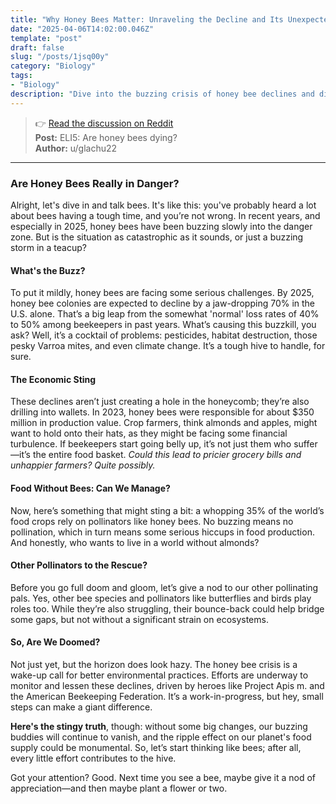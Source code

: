 ```yaml
---
title: "Why Honey Bees Matter: Unraveling the Decline and Its Unexpected Impact"
date: "2025-04-06T14:02:00.046Z"
template: "post"
draft: false
slug: "/posts/1jsq00y"
category: "Biology"
tags:
- "Biology"
description: "Dive into the buzzing crisis of honey bee declines and discover why it matters to everyone, from farmers to your grocery bill."
---
```

>👉 [Read the discussion on Reddit](https://www.reddit.com/r/explainlikeimfive/comments/1jsq00y)  
>**Post:** ELI5: Are honey bees dying?  
>**Author:** u/glachu22  
---

### Are Honey Bees Really in Danger?

Alright, let's dive in and talk bees. It's like this: you've probably heard a lot about bees having a tough time, and you’re not wrong. In recent years, and especially in 2025, honey bees have been buzzing slowly into the danger zone. But is the situation as catastrophic as it sounds, or just a buzzing storm in a teacup?

#### What's the Buzz?

To put it mildly, honey bees are facing some serious challenges. By 2025, honey bee colonies are expected to decline by a jaw-dropping 70% in the U.S. alone. That’s a big leap from the somewhat 'normal' loss rates of 40% to 50% among beekeepers in past years. What’s causing this buzzkill, you ask? Well, it’s a cocktail of problems: pesticides, habitat destruction, those pesky Varroa mites, and even climate change. It’s a tough hive to handle, for sure.

#### The Economic Sting

These declines aren’t just creating a hole in the honeycomb; they’re also drilling into wallets. In 2023, honey bees were responsible for about $350 million in production value. Crop farmers, think almonds and apples, might want to hold onto their hats, as they might be facing some financial turbulence. If beekeepers start going belly up, it’s not just them who suffer—it’s the entire food basket. *Could this lead to pricier grocery bills and unhappier farmers? Quite possibly.*

#### Food Without Bees: Can We Manage?

Now, here’s something that might sting a bit: a whopping 35% of the world’s food crops rely on pollinators like honey bees. No buzzing means no pollination, which in turn means some serious hiccups in food production. And honestly, who wants to live in a world without almonds?

#### Other Pollinators to the Rescue?

Before you go full doom and gloom, let’s give a nod to our other pollinating pals. Yes, other bee species and pollinators like butterflies and birds play roles too. While they’re also struggling, their bounce-back could help bridge some gaps, but not without a significant strain on ecosystems.

#### So, Are We Doomed?

Not just yet, but the horizon does look hazy. The honey bee crisis is a wake-up call for better environmental practices. Efforts are underway to monitor and lessen these declines, driven by heroes like Project Apis m. and the American Beekeeping Federation. It’s a work-in-progress, but hey, small steps can make a giant difference.

**Here's the stingy truth**, though: without some big changes, our buzzing buddies will continue to vanish, and the ripple effect on our planet's food supply could be monumental. So, let’s start thinking like bees; after all, every little effort contributes to the hive.

Got your attention? Good. Next time you see a bee, maybe give it a nod of appreciation—and then maybe plant a flower or two.
